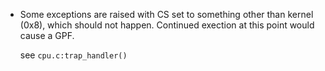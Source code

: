 - Some exceptions are raised with CS set to something other than kernel (0x8),
  which should not happen. Continued exection at this point would cause a GPF.

  see `cpu.c:trap_handler()`
